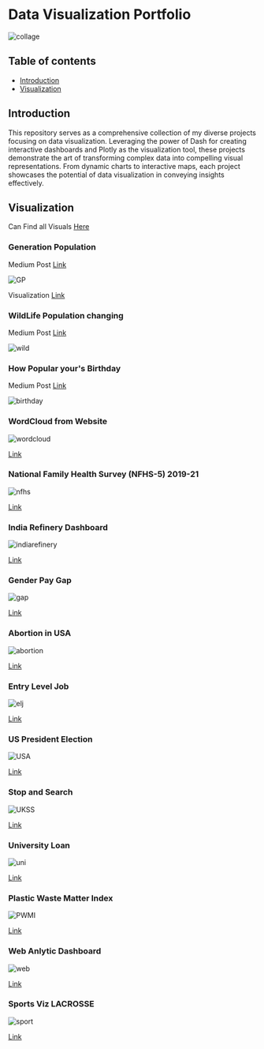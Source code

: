 # Data Visualization Portfolio

![collage](assets/head26.PNG)

## Table of contents
* [Introduction](#introduction)
* [Visualization](#usage)


## Introduction
This repository serves as a comprehensive collection of my diverse projects focusing on data visualization. Leveraging the power of Dash for creating interactive dashboards and Plotly as the visualization tool, these projects demonstrate the art of transforming complex data into compelling visual representations. From dynamic charts to interactive maps, each project showcases the potential of data visualization in conveying insights effectively. 

## Visualization

Can Find all Visuals [Here](https://data-visualization.up.railway.app/)


### Generation Population

Medium Post [Link](https://abhinavk910.medium.com/data-visualization-with-plotly-ea7f8788b2df)

![GP](assets/head18.PNG)

Visualization [Link](https://data-visualization.up.railway.app/apps/us_population)

### WildLife Population changing

Medium Post [Link](https://abhinavk910.medium.com/spine-plot-in-plotly-d74f1c6bf599)

![wild](assets/head13.PNG)

### How Popular your's Birthday

Medium Post [Link](https://abhinavk910.medium.com/data-visualization-with-plotly-waffle-chart-and-hover-customization-cccdcf7c8be)

![birthday](assets/head27.PNG)

### WordCloud from Website

![wordcloud](assets/head1.PNG)

[Link](https://data-visualization.up.railway.app/apps/wordcloud)


### National Family Health Survey (NFHS-5) 2019-21

![nfhs](assets/head2.PNG)

[Link](https://data-visualization.up.railway.app/apps/nfhs5)

### India Refinery Dashboard

![indiarefinery](assets/head3.PNG)

[Link](https://data-visualization.up.railway.app/apps/indian_refinery)

### Gender Pay Gap

![gap](assets/head4.PNG)

[Link](https://data-visualization.up.railway.app/apps/gender_pay_gap)

### Abortion in USA

![abortion](assets/head5.PNG)

[Link](https://data-visualization.up.railway.app/apps/usa_abortion)

### Entry Level Job

![elj](assets/head6.PNG)

[Link](https://data-visualization.up.railway.app/apps/uk_entry_level_job_exp)

### US President Election

![USA](assets/head8.PNG)

[Link](https://data-visualization.up.railway.app/apps/usa_what_if_votes)

### Stop and Search

![UKSS](assets/head9.PNG)

[Link](https://data-visualization.up.railway.app/apps/sands_uk)

### University Loan

![uni](assets/head10.PNG)

[Link](https://data-visualization.up.railway.app/apps/usa_uni_loan)

### Plastic Waste Matter Index

![PWMI](assets/head12.PNG)

[Link](https://data-visualization.up.railway.app/apps/sup_contributor)

### Web Anlytic Dashboard

![web](assets/head20.PNG)

[Link](https://data-visualization.up.railway.app/apps/website_analytic)

### Sports Viz LACROSSE

![sport](assets/head25.PNG)

[Link](https://data-visualization.up.railway.app/apps/sports_viz_sunday_lacrosse)
